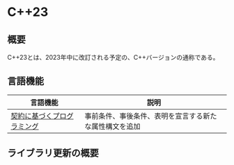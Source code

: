 # C++23

## 概要
C++23とは、2023年中に改訂される予定の、C++バージョンの通称である。


## 言語機能

| 言語機能 | 説明 |
|----------|------|
| [契約に基づくプログラミング](cpp23/contract-based_programming.md) | 事前条件、事後条件、表明を宣言する新たな属性構文を追加 |

## ライブラリ更新の概要

